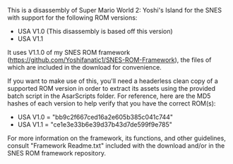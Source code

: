 
This is a disassembly of Super Mario World 2: Yoshi's Island for the SNES with support for the following ROM versions:
- USA V1.0 (This disassembly is based off this version)
- USA V1.1

It uses V1.1.0 of my SNES ROM framework (https://github.com/Yoshifanatic1/SNES-ROM-Framework), the files of which are included in the download for convenience.

If you want to make use of this, you'll need a headerless clean copy of a supported ROM version in order to extract its assets using the provided batch script in the AsarScripts folder. For reference, here are the MD5 hashes of each version to help verify that you have the correct ROM(s):

- USA V1.0 = "bb9c2f667ced16a2e605b385c041c744"
- USA V1.1 = "ce1e3e33b6e39d37b43d7de599f9e785"

For more information on the framework, its functions, and other guidelines, consult "Framework Readme.txt" included with the download and/or in the SNES ROM framework repository.
